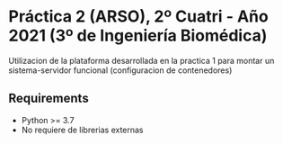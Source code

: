 # Práctica 2 (ARSO), 2º Cuatri - Año 2021 (3º de Ingeniería Biomédica)

Utilizacion de la plataforma desarrollada en la practica 1 para montar un sistema-servidor funcional
(configuracion de contenedores)

## Requirements
- Python >= 3.7
- No requiere de librerias externas
